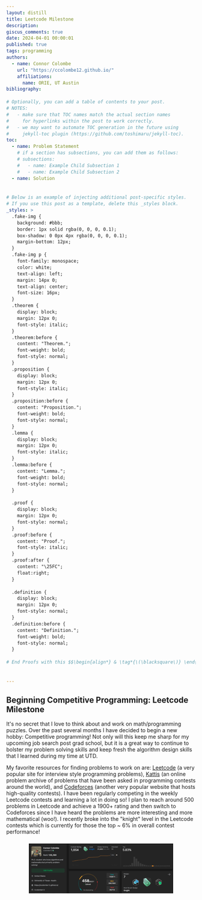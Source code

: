 ```yaml
---
layout: distill
title: Leetcode Milestone
description: 
giscus_comments: true
date: 2024-04-01 00:00:01
published: true
tags: programming
authors:
  - name: Connor Colombe
    url: "https://ccolombe12.github.io/"
    affiliations:
      name: ORIE, UT Austin
bibliography: 

# Optionally, you can add a table of contents to your post.
# NOTES:
#   - make sure that TOC names match the actual section names
#     for hyperlinks within the post to work correctly.
#   - we may want to automate TOC generation in the future using
#     jekyll-toc plugin (https://github.com/toshimaru/jekyll-toc).
toc:
  - name: Problem Statement
    # if a section has subsections, you can add them as follows:
    # subsections:
    #   - name: Example Child Subsection 1
    #   - name: Example Child Subsection 2
  - name: Solution
  

# Below is an example of injecting additional post-specific styles.
# If you use this post as a template, delete this _styles block.
_styles: >
  .fake-img {
    background: #bbb;
    border: 1px solid rgba(0, 0, 0, 0.1);
    box-shadow: 0 0px 4px rgba(0, 0, 0, 0.1);
    margin-bottom: 12px;
  }
  .fake-img p {
    font-family: monospace;
    color: white;
    text-align: left;
    margin: 14px 0;
    text-align: center;
    font-size: 16px;
  }
  .theorem {
    display: block;
    margin: 12px 0;
    font-style: italic;
  }
  .theorem:before {
    content: "Theorem.";
    font-weight: bold;
    font-style: normal;
  }
  .proposition {
    display: block;
    margin: 12px 0;
    font-style: italic;
  }
  .proposition:before {
    content: "Proposition.";
    font-weight: bold;
    font-style: normal;
  }
  .lemma {
    display: block;
    margin: 12px 0;
    font-style: italic;
  }
  .lemma:before {
    content: "Lemma.";
    font-weight: bold;
    font-style: normal;
  }

  .proof {
    display: block;
    margin: 12px 0;
    font-style: normal;
  }
  .proof:before {
    content: "Proof.";
    font-style: italic;
  }
  .proof:after {
    content: "\25FC";
    float:right;
  }

  .definition {
    display: block;
    margin: 12px 0;
    font-style: normal;
  }
  .definition:before {
    content: "Definition.";
    font-weight: bold;
    font-style: normal;
  }
  
# End Proofs with this $$\begin{align*} & \tag*{\(\blacksquare\)} \end{align*}$$


---
```

<style type="text/css">
    ol { list-style-type: lower-alpha; }
</style>
<meta name="viewport" content="width=device-width, initial-scale=1.0">

## Beginning Competitive Programming: Leetcode Milestone

It's no secret that I love to think about and work on math/programming puzzles. Over the past several months I have decided to begin a new hobby: Competitive programming! Not only will this keep me sharp for my upcoming job search post grad school, but it is a great way to continue to bolster my problem solving skills and keep fresh the algorithm design skills that I learned during my time at UTD. 

My favorite resources for finding problems to work on are: [Leetcode](https://leetcode.com/) (a very popular site for interview style programming problems), [Kattis](https://open.kattis.com/) (an online problem archive of problems that have been asked in programming contests around the world), and [Codeforces](https://codeforces.com/) (another very popular website that hosts high-quality contests). I have been regularly competing in the weekly Leetcode contests and learning a lot in doing so! I plan to reach around 500 problems in Leetcode and achieve a 1900+ rating and then switch to Codeforces since I have heard the problems are more interesting and more mathematical (woo!). I recently broke into the  "knight" level in the Leetcode contests which is currently for those  the top ~ 6% in overall contest performance! 


<h3><figure>
  <center>
  <img src="/assets/img/blog_images/2024-07-20/lc_knight.png"
  style="width: 40vw; min-width: 330px;"
  zoomable=true/>
  </center>

</figure></h3>













